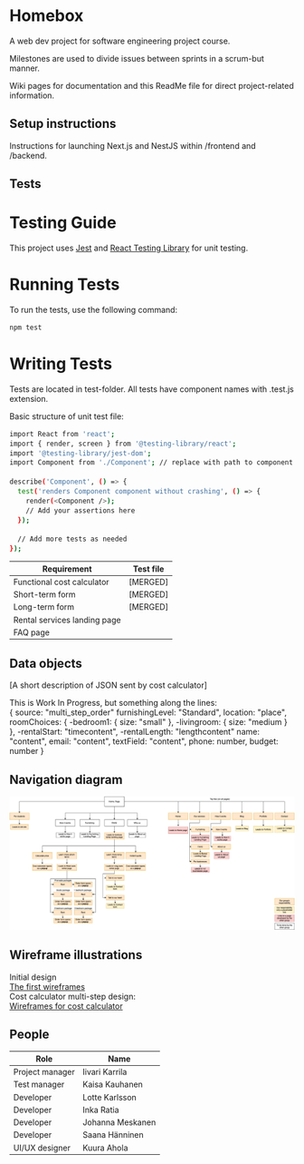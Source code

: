 # Homebox
A web dev project for software engineering project course.

Milestones are used to divide issues between sprints in a scrum-but manner. 

Wiki pages for documentation and this ReadMe file for direct project-related information.


## Setup instructions 

Instructions for launching Next.js and NestJS within /frontend and /backend.  

## Tests

# Testing Guide

This project uses [Jest](https://jestjs.io/) and [React Testing Library](https://testing-library.com/docs/react-testing-library/intro/) for unit testing.

# Running Tests

To run the tests, use the following command:

```bash
npm test
```

# Writing Tests

Tests are located in test-folder. All tests have component names with .test.js extension.

Basic structure of unit test file: 

```bash
import React from 'react';
import { render, screen } from '@testing-library/react';
import '@testing-library/jest-dom';
import Component from './Component'; // replace with path to component

describe('Component', () => {
  test('renders Component component without crashing', () => {
    render(<Component />);
    // Add your assertions here
  });

  // Add more tests as needed
});
```

| Requirement | Test file |  
| ------ | ------ |  
| Functional cost calculator | [MERGED] |  
| Short-term form | [MERGED] |  
| Long-term form | [MERGED] |  
| Rental services landing page |  |  
| FAQ page |  |  

## Data objects
  
[A short description of JSON sent by cost calculator]

This is Work In Progress, but something along the lines:  
{
source: "multi_step_order"
furnishingLevel: "Standard",
location: "place",
roomChoices: {
   -bedroom1: {
      size: "small"
},
-livingroom: {
     size: "medium
}
},
-rentalStart: "timecontent",
-rentalLength: "lengthcontent"
name: "content",
email: "content",
textField: "content",
phone: number,
budget: number
}

## Navigation diagram

![Initial navigation draft](navgraphs/NavDraft.drawio.png)

## Wireframe illustrations

Initial design  
[The first wireframes](navgraphs/Wireframes.pdf)   
Cost calculator multi-step design:    
[Wireframes for cost calculator](https://www.figma.com/file/8lIQboSjwVDg92p4fYcRmp/Untitled?type=design&node-id=0%3A1&mode=design&t=L9L6uzjHahvbiYqo-1)

## People


| Role | Name |  
| ------ | ------ |  
| Project manager  | Iivari Karrila  |  
| Test manager  | Kaisa Kauhanen |  
|Developer | Lotte Karlsson |
|Developer | Inka Ratia |
|Developer | Johanna Meskanen |
|Developer | Saana Hänninen |
|UI/UX designer | Kuura Ahola |


